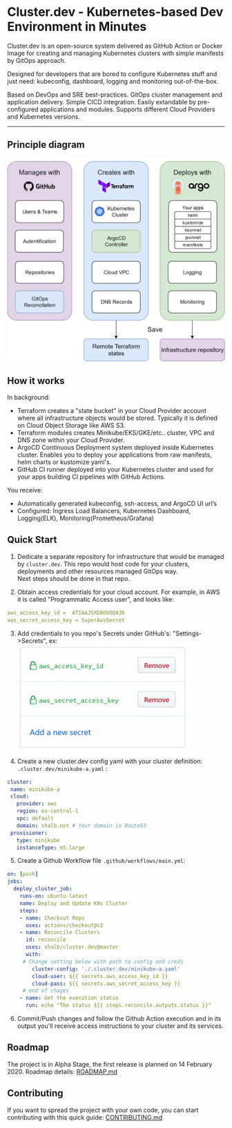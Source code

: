 # Cluster.dev - Kubernetes-based Dev Environment in Minutes

Cluster.dev is an open-source system delivered as GitHub Action or Docker Image 
for creating and managing Kubernetes clusters with simple manifests by GitOps approach.   

Designed for developers that are bored to configure Kubernetes stuff
and just need: kubeconfig, dashboard, logging and monitoring out-of-the-box.  

Based on DevOps and SRE best-practices. GitOps cluster management and application delivery.
Simple CICD integration. Easily extandable by pre-configured applications and modules. 
Supports different Cloud Providers and Kubernetes versions.

----
## Principle diagram

![cluster.dev diagram](images/cluster-dev-diagram.png)


## How it works

In background:

 - Terraform creates a "state bucket" in your Cloud Provider account where all infrastructure objects would be stored. Typically it is defined on Cloud Object Storage like AWS S3.
 - Terraform modules creates Minikube/EKS/GKE/etc.. cluster, VPC and DNS zone within your Cloud Provider.
 - ArgoCD Continuous Deployment system deployed inside Kubernetes cluster. Enables you to deploy your applications from raw manifests, helm charts or kustomize yaml's.
 - GitHub CI runner deployed into your Kubernetes cluster and used for your apps building CI pipelines with GitHub Actions.

You receive:

 - Automatically generated kubeconfig, ssh-access, and ArgoCD UI url’s
 - Configured: Ingress Load Balancers, Kubernetes Dashboard, Logging(ELK), Monitoring(Prometheus/Grafana)  

## Quick Start

1. Dedicate a separate repository for infrastructure that would be managed by `cluster.dev`. This repo would host code for your clusters, deployments and other resources managed GitOps way.  
Next steps should be done in that repo.

2. Obtain access credentials for your cloud account.
 For example, in AWS it is called "Programmatic Access user", and looks like: 
 ```yaml
 aws_access_key_id =  ATIAAJSXDBUVOQ4JR
 aws_secret_access_key = SuperAwsSecret
 ```
3. Add credentials to you repo's Secrets under GitHub's: "Settings->Secrets", ex: 
 ![GitHub Secrets](docs/images/gh-secrets.png)

4. Create a new cluster.dev config yaml with your cluster definition: `.cluster.dev/minikube-a.yaml` :
 ```yaml
cluster:
  name: minikube-a
  cloud: 
    provider: aws
    region: eu-central-1
    vpc: default
    domain: shalb.net # Your domain in Route53
  provisioner:
    type: minikube
    instanceType: m5.large
 ```   
 
5. Create a Github Workflow file `.github/workflows/main.yml`:  

```yaml
on: [push]
jobs:
  deploy_cluster_job:
    runs-on: ubuntu-latest
    name: Deploy and Update K8s Cluster
    steps:
    - name: Checkout Repo
      uses: actions/checkout@v2
    - name: Reconcile Clusters
      id: reconcile
      uses: shalb/cluster.dev@master
      with:
     # Change setting below with path to config and creds
        cluster-config: './.cluster.dev/minikube-a.yaml' 
        cloud-user: ${{ secrets.aws_access_key_id }}
        cloud-pass: ${{ secrets.aws_secret_access_key }}
     # end of chages
    - name: Get the execution status
      run: echo "The status ${{ steps.reconcile.outputs.status }}"
```

6. Commit/Push changes and follow the Github Action execution and in its output you'll receive access instructions to your cluster and its services.

## Roadmap 

The project is in Alpha Stage, the first release is planned on 14 February 2020.
Roadmap details: [ROADMAP.md](./roadmap/)

## Contributing 

If you want to spread the project with your own code, you can start contributing with this quick guide: [CONTRIBUTING.md](./contributing/)
